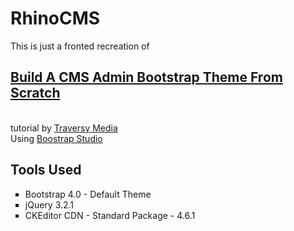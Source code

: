 # RhinoCMS
This is just a fronted recreation of
<h2> <a href="https://www.youtube.com/watch?v=pXbEcGUtHgo"> Build A CMS Admin Bootstrap Theme From Scratch <a /> </h2>
<br> tutorial by <a href="https://www.youtube.com/user/TechGuyWeb/"> Traversy Media</a>
<br>Using <a href="https://bootstrapstudio.io/"> Boostrap Studio </a>
<br>
<h2> Tools Used </h2>
    <ul style="list-style-type:square;">
      <li>Bootstrap 4.0 - Default Theme</li>
      <li>jQuery 3.2.1</li>
      <li>CKEditor CDN - Standard Package - 4.6.1 </li>
    </ul>
